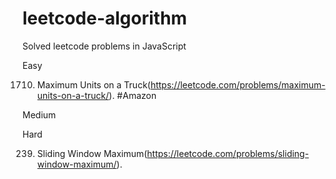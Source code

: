 # leetcode-algorithm
Solved leetcode problems in JavaScript

Easy

   1710. Maximum Units on a Truck(https://leetcode.com/problems/maximum-units-on-a-truck/). #Amazon

Medium

Hard

239. Sliding Window Maximum(https://leetcode.com/problems/sliding-window-maximum/).
